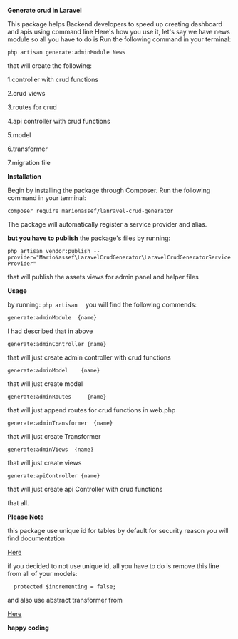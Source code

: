 **Generate crud in Laravel**

This package helps Backend developers to speed up creating dashboard and apis using command line 
Here's how you use it, let's say we have news module so all you have to do is Run the following command in your terminal:

`php artisan generate:adminModule News
`

that will create the following:

1.controller with crud functions
 
2.crud views

3.routes for crud 

4.api controller with crud functions

5.model 

6.transformer

7.migration file 


**Installation** 

Begin by installing the package through Composer. Run the following command in your terminal:

`composer require marionassef/lanravel-crud-generator
`

The package will automatically register a service provider and alias.

**but you have to publish** the package's files by running:

`php artisan vendor:publish --provider="MarioNassef\LaravelCrudGenerator\LaravelCrudGeneratorServiceProvider"`


that will publish the assets views for admin panel and helper files

**Usage**

by running:
`php artisan 
`
you will find the following commends:

` generate:adminModule  {name}
`

I had described that in above

`generate:adminController {name}`

that will just create admin controller with crud functions


` generate:adminModel    {name}    
` 

that will just create model

`generate:adminRoutes     {name}  
` 

that will just append routes for crud functions in web.php 

`generate:adminTransformer  {name}
` 

that will just create Transformer

`generate:adminViews  {name}
` 

that will just create views 

`generate:apiController {name}
`

that will just create api Controller with crud functions 


that all.

**Please Note** 

this package use unique id for tables by default for security reason you will find documentation   
<p><a href="https://github.com/webpatser/laravel-uuid">Here</a> </p>

if you decided to not use unique id, all you have to do is remove this line from all of your models:

`   protected $incrementing = false;
`

and also use abstract transformer from <p><a href="https://github.com/themsaid/laravel-model-transformer">Here</a> </p>



**happy coding**